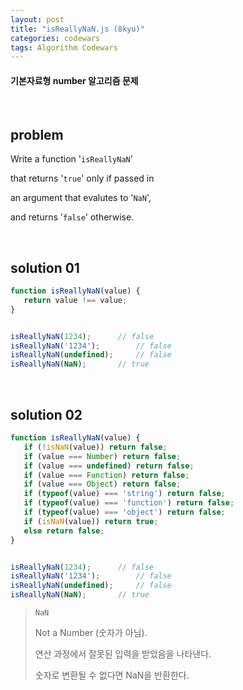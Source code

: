 ```yaml
---
layout: post
title: "isReallyNaN.js (8kyu)"
categories: codewars
tags: Algorithm Codewars
---
```


#### 기본자료형 number 알고리즘 문제

<br>

## problem

Write a function '`isReallyNaN`'

that returns '`true`' only if passed in

an argument that evalutes to '`NaN`',

and returns '`false`' otherwise.

<br>

## solution 01

```javascript
function isReallyNaN(value) {
   return value !== value;
}


isReallyNaN(1234);		// false
isReallyNaN('1234');		// false
isReallyNaN(undefined);		// false
isReallyNaN(NaN);		// true
```

<br>

## solution 02

```javascript
function isReallyNaN(value) {
   if (!isNaN(value)) return false;
   if (value === Number) return false;
   if (value === undefined) return false;
   if (value === Function) return false;
   if (value === Object) return false;
   if (typeof(value) === 'string') return false;
   if (typeof(value) === 'function') return false;
   if (typeof(value) === 'object') return false;
   if (isNaN(value)) return true;
   else return false;
}


isReallyNaN(1234);		// false
isReallyNaN('1234');		// false
isReallyNaN(undefined);		// false
isReallyNaN(NaN);		// true
```

> `NaN`
>
> Not a Number (숫자가 아님).
>
> 연산 과정에서 잘못된 입력을 받았음을 나타낸다.
>
> 숫자로 변환될 수 없다면 NaN을 반환한다.

<br>